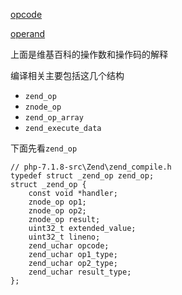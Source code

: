 [opcode](https://en.wikipedia.org/wiki/Opcode)

[operand](https://en.wikipedia.org/wiki/Operand)

上面是维基百科的操作数和操作码的解释

编译相关主要包括这几个结构
- `zend_op`
- `znode_op`
- `zend_op_array`
- `zend_execute_data`

下面先看`zend_op`

```
// php-7.1.8-src\Zend\zend_compile.h
typedef struct _zend_op zend_op;
struct _zend_op {
	const void *handler;
	znode_op op1;
	znode_op op2;
	znode_op result;
	uint32_t extended_value;
	uint32_t lineno;
	zend_uchar opcode;
	zend_uchar op1_type;
	zend_uchar op2_type;
	zend_uchar result_type;
};
```

